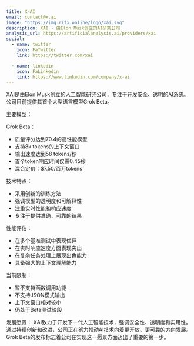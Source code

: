 ```yaml
---
title: X-AI
email: contact@x.ai
image: "https://img.rifx.online/logo/xai.svg"
description: XAI - 由Elon Musk创立的AI研究公司
analysis_url: https://artificialanalysis.ai/providers/xai
social:
  - name: twitter
    icon: FaTwitter
    link: https://twitter.com/xai

  - name: linkedin
    icon: FaLinkedin
    link: https://www.linkedin.com/company/x-ai
---
```


XAI是由Elon Musk创立的人工智能研究公司，专注于开发安全、透明的AI系统。公司目前提供其首个大型语言模型Grok Beta。

主要模型：

Grok Beta：
- 质量评分达到70.4的高性能模型
- 支持8k tokens的上下文窗口
- 输出速度达到58 tokens/秒
- 首个token响应时间仅需0.45秒
- 混合定价：$7.50/百万tokens

技术特点：
- 采用创新的训练方法
- 强调模型的透明度和可解释性
- 注重实时性能和响应速度
- 专注于提供准确、可靠的结果

性能评估：
- 在多个基准测试中表现优异
- 在实时响应速度方面表现突出
- 在复杂任务处理上展现出色能力
- 具备强大的上下文理解能力

当前限制：
- 暂不支持函数调用功能
- 不支持JSON模式输出
- 上下文窗口相对较小
- 仍处于Beta测试阶段

发展愿景：
XAI致力于开发下一代人工智能技术，强调安全性、透明度和实用性。通过持续创新和改进，公司正在努力推动AI技术向着更开放、更可靠的方向发展。Grok Beta的发布标志着公司在实现这一愿景方面迈出了重要的第一步。 